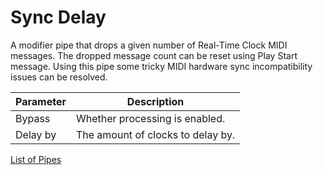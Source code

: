 # Sync Delay

A modifier pipe that drops a given number of Real-Time Clock MIDI messages. The dropped message count can be reset using Play Start message.
Using this pipe some tricky MIDI hardware sync incompatibility issues can be resolved.

| Parameter              | Description                                                  |
| ---------------------- | ------------------------------------------------------------ |
| Bypass                 | Whether processing is enabled.                               |
| Delay by               | The amount of clocks to delay by.                            |

[List of Pipes](index.md#the-list-of-pipes)
